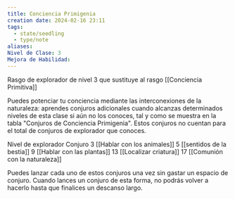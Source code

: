 ```yaml
---
title: Conciencia Primigenia
creation date: 2024-02-16 23:11
tags:
  - state/seedling
  - type/note
aliases: 
Nivel de Clase: 3
Mejora de Habilidad:
---
```

Rasgo de explorador de nivel 3 que sustituye al rasgo [[Conciencia Primitiva]]

Puedes potenciar tu conciencia mediante las interconexiones de la naturaleza: aprendes conjuros
adicionales cuando alcanzas determinados niveles de esta clase si aún no los conoces, tal y como se muestra en la tabla "Conjuros de Conciencia Primigenia". Estos conjuros no cuentan para el total de conjuros de explorador que conoces.


Nivel de explorador           Conjuro
        3                          [[Hablar con los animales]]
        5                          [[sentidos de la bestia]]
        9                          [[Hablar con las plantas]]
        13                         [[Localizar criatura]]
        17                         [[Comunión con la naturaleza]]

Puedes lanzar cada uno de estos conjuros una vez sin gastar un espacio de conjuro. Cuando lances un conjuro de esta forma, no podrás volver a hacerlo hasta que finalices un descanso largo.


